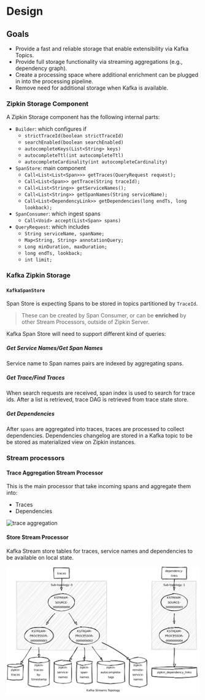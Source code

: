 # Design

## Goals

* Provide a fast and reliable storage that enable extensibility via Kafka Topics.
* Provide full storage functionality via streaming aggregations (e.g., dependency graph).
* Create a processing space where additional enrichment can be plugged in into the processing 
pipeline.
* Remove need for additional storage when Kafka is available.

### Zipkin Storage Component

A Zipkin Storage component has the following internal parts:

* `Builder`: which configures if
    - `strictTraceId(boolean strictTraceId)`
    - `searchEnabled(boolean searchEnabled)`
    - `autocompleteKeys(List<String> keys)`
    - `autocompleteTtl(int autocompleteTtl)`
    - `autocompleteCardinality(int autocompleteCardinality)`
* `SpanStore`: main component
    - `Call<List<List<Span>>> getTraces(QueryRequest request);`
    - `Call<List<Span>> getTrace(String traceId);`
    - `Call<List<String>> getServiceNames();`
    - `Call<List<String>> getSpanNames(String serviceName);`
    - `Call<List<DependencyLink>> getDependencies(long endTs, long lookback);`
* `SpanConsumer`: which ingest spans
    - `Call<Void> accept(List<Span> spans)`
* `QueryRequest`: which includes
    - `String serviceName, spanName;`
    - `Map<String, String> annotationQuery;`
    - `Long minDuration, maxDuration;`
    - `long endTs, lookback;`
    - `int limit;`

### Kafka Zipkin Storage

#### `KafkaSpanStore`

Span Store is expecting Spans to be stored in topics partitioned by `TraceId`.

> These can be created by Span Consumer, or can be **enriched** by other Stream Processors, outside of
Zipkin Server.

Kafka Span Store will need to support different kind of queries:


##### Get Service Names/Get Span Names

Service name to Span names pairs are indexed by aggregating spans.

##### Get Trace/Find Traces

When search requests are received, span index is used to search for trace ids. After a list is 
retrieved, trace DAG is retrieved from trace state store.

##### Get Dependencies

After `spans` are aggregated into traces, traces are processed to collect dependencies. 
Dependencies changelog are stored in a Kafka topic to be be stored as materialized view on 
Zipkin instances.

### Stream processors

#### Trace Aggregation Stream Processor

This is the main processor that take incoming spans and aggregate them into:

- Traces
- Dependencies

![trace aggregation](docs/trace-aggregation-topology.png)

#### Store Stream Processor

Kafka Stream store tables for traces, service names and dependencies to be available on local state.

![trace store](docs/trace-store-topology.png)
